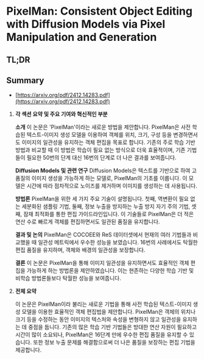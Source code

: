 # PixelMan: Consistent Object Editing with Diffusion Models via Pixel Manipulation and Generation
## TL;DR
## Summary
- [https://arxiv.org/pdf/2412.14283.pdf](https://arxiv.org/pdf/2412.14283.pdf)

1. **각 섹션 요약 및 주요 기여와 혁신적인 부분**

   **소개**
   이 논문은 'PixelMan'이라는 새로운 방법을 제안합니다. PixelMan은 사전 학습된 텍스트-이미지 생성 모델을 이용하여 객체를 위치, 크기, 구성 등을 변경하면서도 이미지의 일관성을 유지하는 객체 편집을 목표로 합니다. 기존의 주로 학습 기반 방법과 비교할 때 이 방법은 학습이 필요 없는 방식으로 더욱 효율적이며, 기존 기법들이 필요한 50번의 단계 대신 16번의 단계로 더 나은 결과를 보여줍니다.

   **Diffusion Models 및 관련 연구**
   Diffusion Models은 텍스트를 기반으로 하여 고품질의 이미지 생성을 가능하게 하는 모델로, PixelMan의 기초를 이룹니다. 이 모델은 시간에 따라 점차적으로 노이즈를 제거하며 이미지를 생성하는 데 사용됩니다.

   **방법론**
   PixelMan을 위한 세 가지 주요 기술이 설명됩니다. 첫째, 역변환이 필요 없는 세분화된 샘플링 기법, 둘째, 정보 누출을 방지하는 누출 방지 자기 주의 기법, 셋째, 잠재 최적화를 통한 편집 가이드라인입니다. 이 기술들로 PixelMan은 더 적은 연산 수로 빠르게 객체를 편집하면서도 일관된 품질을 유지합니다.

   **결과 및 논의**
   PixelMan은 COCOEE와 ReS 데이터셋에서 현재의 여러 기법들과 비교했을 때 일관성 메트릭에서 우수한 성능을 보였습니다. 16번의 사례에서도 탁월한 편집 품질을 유지하며, 객체와 배경의 일관성을 보장합니다.

   **결론**
   이 논문은 PixelMan을 통해 이미지 일관성을 유지하면서도 효율적인 객체 편집을 가능하게 하는 방법론을 제안하였습니다. 이는 현존하는 다양한 학습 기반 및 비학습 방법론들보다 탁월한 성능을 보여줍니다.

2. **전체 요약**

   이 논문은 PixelMan이라 불리는 새로운 기법을 통해 사전 학습된 텍스트-이미지 생성 모델을 이용한 효율적인 객체 편집법을 제안합니다. PixelMan은 객체의 위치나 크기 등을 수정하는 동안 이미지의 텍스처와 속성을 변형하지 않고 일관성을 유지하는 데 중점을 둡니다. 기존의 많은 학습 기반 기법들은 방대한 연산 자원이 필요하고 시간이 많이 소요되나, PixelMan은 16단계 만에 우수한 편집 품질을 유지할 수 있습니다. 또한 정보 누출 문제를 해결함으로써 더 나은 품질을 보장하는 편집 기법을 제공합니다.